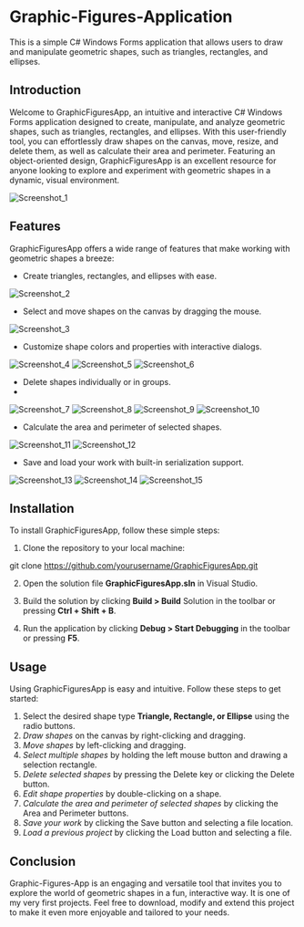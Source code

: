 # Graphic-Figures-Application
This is a simple C# Windows Forms application that allows users to draw and manipulate geometric shapes, such as triangles, rectangles, and ellipses.

## Introduction
Welcome to GraphicFiguresApp, an intuitive and interactive C# Windows Forms application designed to create, manipulate, and analyze geometric shapes, such as triangles, rectangles, and ellipses. With this user-friendly tool, you can effortlessly draw shapes on the canvas, move, resize, and delete them, as well as calculate their area and perimeter. Featuring an object-oriented design, GraphicFiguresApp is an excellent resource for anyone looking to explore and experiment with geometric shapes in a dynamic, visual environment.

![Screenshot_1](https://user-images.githubusercontent.com/114136127/236768924-70f3c2e5-fd0c-4fcf-a86b-3788bb12ff8e.png)

## Features
GraphicFiguresApp offers a wide range of features that make working with geometric shapes a breeze:

- Create triangles, rectangles, and ellipses with ease.

![Screenshot_2](https://user-images.githubusercontent.com/114136127/236769660-9749a97c-b340-420e-bcaf-13a94762cc69.png)

- Select and move shapes on the canvas by dragging the mouse.

![Screenshot_3](https://user-images.githubusercontent.com/114136127/236770087-2d940d1a-58ed-484b-a86e-f31736254487.png)

- Customize shape colors and properties with interactive dialogs.

![Screenshot_4](https://user-images.githubusercontent.com/114136127/236770317-89930800-d38c-4968-858b-4340685ddc5b.png)
![Screenshot_5](https://user-images.githubusercontent.com/114136127/236770323-a212a144-4306-4f53-a9ec-884537b28054.png)
![Screenshot_6](https://user-images.githubusercontent.com/114136127/236770326-7cb37a81-3322-4eb4-9ffa-d53cdfcde3b6.png)

- Delete shapes individually or in groups.
- 
![Screenshot_7](https://user-images.githubusercontent.com/114136127/236770644-2360c31e-2da7-4af5-947f-24dd493725c3.png)
![Screenshot_8](https://user-images.githubusercontent.com/114136127/236770645-db30580d-71c0-428b-9ef1-7b08da88eaa0.png)
![Screenshot_9](https://user-images.githubusercontent.com/114136127/236770640-93cdbf0d-386e-4038-ac55-8198f5c7bf91.png)
![Screenshot_10](https://user-images.githubusercontent.com/114136127/236770642-48f12d30-0b41-4c75-b21c-8811973d1c3f.png)

- Calculate the area and perimeter of selected shapes.

![Screenshot_11](https://user-images.githubusercontent.com/114136127/236770849-e5d1ccfe-c9bc-4fcd-98e8-c9c1b652f0ae.png)
![Screenshot_12](https://user-images.githubusercontent.com/114136127/236770853-ea62e583-fa25-4aa9-bb3f-9ee55c77e2c7.png)

- Save and load your work with built-in serialization support.

![Screenshot_13](https://user-images.githubusercontent.com/114136127/236771110-d88fa58b-1e17-4de7-8b52-bf407136b734.png)
![Screenshot_14](https://user-images.githubusercontent.com/114136127/236771111-d1213b17-365b-4941-9c4b-bac0dc20ca54.png)
![Screenshot_15](https://user-images.githubusercontent.com/114136127/236771112-3283e4ad-aeae-42f2-aadd-5fd491134142.png)

## Installation
To install GraphicFiguresApp, follow these simple steps:

1. Clone the repository to your local machine:

git clone https://github.com/yourusername/GraphicFiguresApp.git

2. Open the solution file **GraphicFiguresApp.sln** in Visual Studio.

3. Build the solution by clicking **Build > Build** Solution in the toolbar or pressing **Ctrl + Shift + B**.

4. Run the application by clicking **Debug > Start Debugging** in the toolbar or pressing **F5**.

## Usage
Using GraphicFiguresApp is easy and intuitive. Follow these steps to get started:

1. Select the desired shape type **Triangle, Rectangle, or Ellipse** using the radio buttons.
2. *Draw shapes* on the canvas by right-clicking and dragging.
3. *Move shapes* by left-clicking and dragging.
4. *Select multiple shapes* by holding the left mouse button and drawing a selection rectangle.
5. *Delete selected shapes* by pressing the Delete key or clicking the Delete button.
6. *Edit shape properties* by double-clicking on a shape.
7. *Calculate the area and perimeter of selected shapes* by clicking the Area and Perimeter buttons.
8. *Save your work* by clicking the Save button and selecting a file location.
9. *Load a previous project* by clicking the Load button and selecting a file.

## Conclusion
Graphic-Figures-App is an engaging and versatile tool that invites you to explore the world of geometric shapes in a fun, interactive way. It is one of my very first projects. Feel free to download, modify and extend this project to make it even more enjoyable and tailored to your needs.
